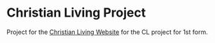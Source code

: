 # Christian Living Project

Project for the [Christian Living Website](https://upsidedly.github.io/Christian-Living/) for the CL project for 1st form.
